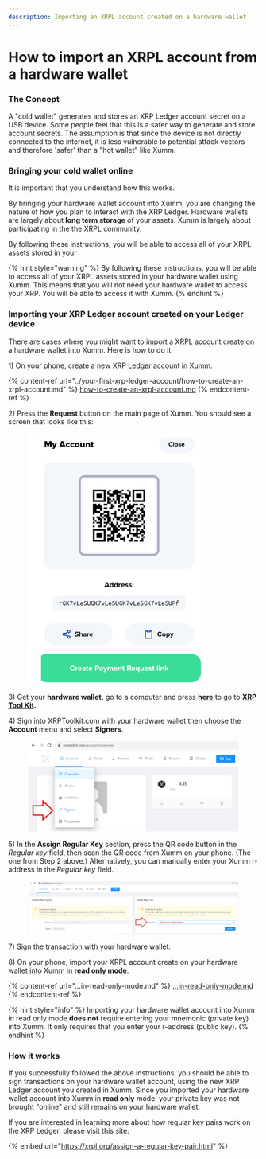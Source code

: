 ```yaml
---
description: Importing an XRPL account created on a hardware wallet
---
```


# How to import an XRPL account from a hardware wallet

### The Concept

A "cold wallet" generates and stores an XRP Ledger account secret on a USB device. Some people feel that this is a safer way to generate and store account secrets. The assumption is that since the device is not directly connected to the internet, it is less vulnerable to potential attack vectors and therefore 'safer' than a "hot wallet" like Xumm.

### Bringing your cold wallet online

It is important that you understand how this works.

By bringing your hardware wallet account into Xumm, you are changing the nature of how you plan to interact with the XRP Ledger.  Hardware wallets are largely about **long term storage** of your assets. Xumm is largely about participating in the the XRPL community.&#x20;

By following these instructions, you will be able to access all of your XRPL assets stored in your&#x20;

{% hint style="warning" %}
By following these instructions, you will be able to access all of your XRPL assets stored in your hardware wallet using Xumm. This means that you will not need your hardware wallet to access your XRP. You will be able to access it with Xumm.
{% endhint %}

&#x20;

### Importing your XRP Ledger account created on your Ledger device

There are cases where you might want to import a XRPL account create on a hardware wallet into Xumm. Here is how to do it:

1\) On your phone, create a new XRP Ledger account in Xumm.&#x20;

{% content-ref url="../your-first-xrp-ledger-account/how-to-create-an-xrpl-account.md" %}
[how-to-create-an-xrpl-account.md](../your-first-xrp-ledger-account/how-to-create-an-xrpl-account.md)
{% endcontent-ref %}

2\) Press the **Request** button on the main page of Xumm. You should see a screen that looks like this:

<figure><img src="../../.gitbook/assets/image (26).png" alt=""><figcaption></figcaption></figure>

3\) Get your **hardware wallet,** go to a computer and press [**here**](https://www.xrptoolkit.com/) to go to [**XRP Tool Kit**](https://www.xrptoolkit.com/)**.**

4\) Sign into XRPToolkit.com with your hardware wallet then choose the **Account** menu and select **Signers**.

<figure><img src="../../.gitbook/assets/image (24).png" alt=""><figcaption></figcaption></figure>

5\) In the **Assign Regular Key** section, press the QR code button in the _Regular key_ field, then scan the QR code from Xumm on your phone. (The one from Step 2 above.) Alternatively, you can manually enter your Xumm r-address in the _Regular key_ field.

<figure><img src="../../.gitbook/assets/image (25).png" alt=""><figcaption></figcaption></figure>

7\) Sign the transaction with your hardware wallet.

8\) On your phone, import your XRPL account create on your hardware wallet into Xumm in **read only mode**.&#x20;

{% content-ref url="...in-read-only-mode.md" %}
[...in-read-only-mode.md](...in-read-only-mode.md)
{% endcontent-ref %}

{% hint style="info" %}
Importing your hardware wallet account into Xumm in read only mode **does not** require entering your mnemonic (private key) into Xumm. It only requires that you enter your r-address (public key).&#x20;
{% endhint %}

### How it works

If you successfully followed the above instructions, you should be able to sign transactions on your hardware wallet account, using the new XRP Ledger account you created in Xumm. Since you imported your hardware wallet account into Xumm in **read only** mode, your private key was not brought "online" and still remains on your hardware wallet.

If you are interested in learning more about how regular key pairs work on the XRP Ledger, please visit this site:

{% embed url="https://xrpl.org/assign-a-regular-key-pair.html" %}

&#x20;&#x20;
